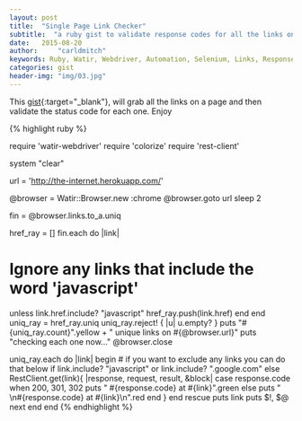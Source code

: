 ```yaml
---
layout: post
title:  "Single Page Link Checker"
subtitle:  "a ruby gist to validate response codes for all the links on given webpage"
date:   2015-08-20
author:     "carldmitch"
keywords: Ruby, Watir, Webdriver, Automation, Selenium, Links, Response, Rest-Client 
categories: gist
header-img: "img/03.jpg"
---
```

This [gist](https://gist.github.com/watirus/615df58b30106baf5161){:target="\_blank"},
will grab all the links on a page and then validate the status code for each one. Enjoy

{% highlight ruby %}

require 'watir-webdriver'
require 'colorize'
require 'rest-client'

system "clear"

url = 'http://the-internet.herokuapp.com/'

@browser = Watir::Browser.new :chrome
@browser.goto url
sleep 2

fin = @browser.links.to_a.uniq

href_ray = []
fin.each do |link|
# Ignore any links that include the word 'javascript'
  unless link.href.include? "javascript"
    href_ray.push(link.href)
  end
end
uniq_ray = href_ray.uniq
uniq_ray.reject! { |u| u.empty? }
puts "#{uniq_ray.count}".yellow + " unique links on #{@browser.url}"
puts "checking each one now..."
@browser.close

uniq_ray.each do |link|
  begin
    # if you want to exclude any links you can do that below
    if link.include? "javascript" or 
       link.include? ".google.com"
    else
      RestClient.get(link){ |response, request, result, &block|
        case response.code
        when 200, 301, 302
          puts " #{response.code} at #{link}".green
        else
          puts " \n#{response.code} at #{link}\n".red
        end
        }
    end
  rescue
    puts link
    puts $!, $@
    next
  end
end
{% endhighlight %}

